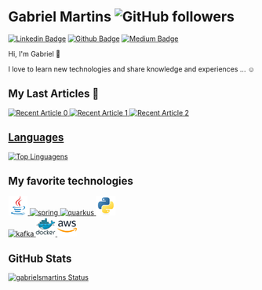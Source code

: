 # Gabriel Martins ![GitHub followers](https://img.shields.io/github/followers/gabrielsmartins?style=social)

[![Linkedin Badge](https://img.shields.io/badge/-LinkedIn-blue?style=flat-square&logo=Linkedin&logoColor=white&link=https://www.linkedin.com/in/gabrielsmartins/)](https://www.linkedin.com/in/gabrielsmartins/)
[![Github Badge](https://img.shields.io/badge/-Github-000?style=flat-square&logo=Github&logoColor=white&link=https://github.com/gabrielsmartins)](https://github.com/gabrielsmartins)
[![Medium Badge](https://img.shields.io/badge/-Medium-black?style=flat-square&logo=Medium&logoColor=white&link=https://medium.com/@gabrielsmartins)](https://medium.com/@gabrielsmartins)


Hi, I'm Gabriel 👋 

I love to learn new technologies and share knowledge and experiences ... :relaxed:

## My Last Articles 👀
<a target="_blank" href="https://github-readme-medium-recent-article.vercel.app/medium/@gasmartins/0"><img src="https://github-readme-medium-recent-article.vercel.app/medium/@gasmartins/0" alt="Recent Article 0"> 
<a target="_blank" href="https://github-readme-medium-recent-article.vercel.app/medium/@gasmartins/1"><img src="https://github-readme-medium-recent-article.vercel.app/medium/@gasmartins/1" alt="Recent Article 1"> 
<a target="_blank" href="https://github-readme-medium-recent-article.vercel.app/medium/@gasmartins/2"><img src="https://github-readme-medium-recent-article.vercel.app/medium/@gasmartins/2" alt="Recent Article 2"> 

## Languages
[![Top Linguagens](https://github-readme-stats.vercel.app/api/top-langs/?username=gabrielsmartins&layout=compact)](https://github.com/gabrielsmartins?tab=repositories)

## My favorite technologies
<a href="https://www.java.com" target="_blank"> <img src="https://raw.githubusercontent.com/devicons/devicon/master/icons/java/java-original.svg" alt="java" width="40" height="40"/> </a> 
<a href="https://spring.io/" target="_blank"> <img src="https://www.vectorlogo.zone/logos/springio/springio-icon.svg" alt="spring" width="40" height="40"/> </a>
<a href="https://quarkus.io/" target="_blank"> <img src="https://design.jboss.org/quarkus/logo/final/SVG/quarkus_logo_horizontal_rgb_default.svg" alt="quarkus" width="40" height="40"/> </a>
<a href="https://www.python.org/" target="_blank"> <img src ="https://github.com/devicons/devicon/blob/master/icons/python/python-original.svg" alt="python" width="40" height="40"/> </a>  
<a href="https://kafka.apache.org/" target="_blank"> <img src="https://www.vectorlogo.zone/logos/apache_kafka/apache_kafka-icon.svg" alt="kafka" width="40" height="40"/> </a> 
<a href="https://www.docker.com/" target="_blank"> <img src="https://raw.githubusercontent.com/devicons/devicon/master/icons/docker/docker-original-wordmark.svg" alt="docker" width="40" height="40"/> </a>
<a href="https://aws.amazon.com" target="_blank"> <img src="https://raw.githubusercontent.com/devicons/devicon/master/icons/amazonwebservices/amazonwebservices-original-wordmark.svg" alt="aws" width="40" height="40"/> </a> 

## GitHub Stats
[![gabrielsmartins Status](https://github-readme-stats.vercel.app/api?username=gabrielsmartins&show_icons=true)](https://github.com/gabrielsmartins?tab=repositories)
